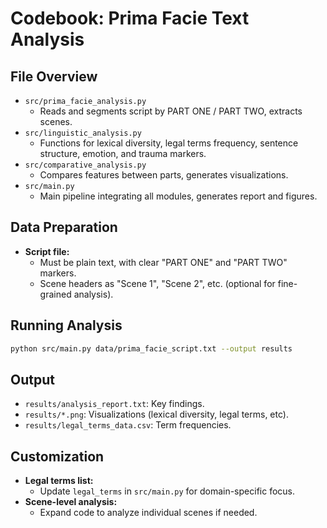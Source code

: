 # Codebook: Prima Facie Text Analysis

## File Overview

- `src/prima_facie_analysis.py`  
  - Reads and segments script by PART ONE / PART TWO, extracts scenes.
- `src/linguistic_analysis.py`  
  - Functions for lexical diversity, legal terms frequency, sentence structure, emotion, and trauma markers.
- `src/comparative_analysis.py`  
  - Compares features between parts, generates visualizations.
- `src/main.py`  
  - Main pipeline integrating all modules, generates report and figures.

## Data Preparation

- **Script file:**  
  - Must be plain text, with clear "PART ONE" and "PART TWO" markers.
  - Scene headers as "Scene 1", "Scene 2", etc. (optional for fine-grained analysis).

## Running Analysis

```bash
python src/main.py data/prima_facie_script.txt --output results
```

## Output

- `results/analysis_report.txt`: Key findings.
- `results/*.png`: Visualizations (lexical diversity, legal terms, etc).
- `results/legal_terms_data.csv`: Term frequencies.

## Customization

- **Legal terms list:**  
  - Update `legal_terms` in `src/main.py` for domain-specific focus.
- **Scene-level analysis:**  
  - Expand code to analyze individual scenes if needed.